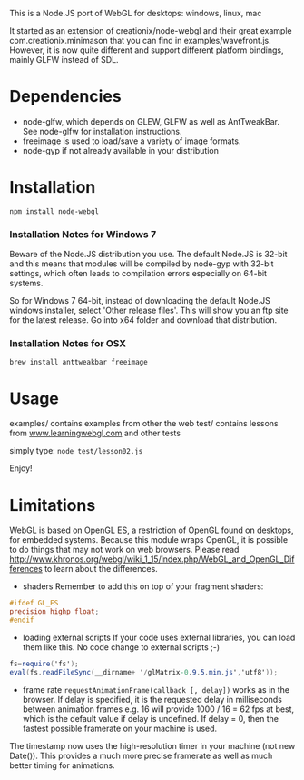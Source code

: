 This is a Node.JS port of WebGL for desktops: windows, linux, mac

It started as an extension of creationix/node-webgl and their great example com.creationix.minimason that 
you can find in examples/wavefront.js. However, it is now quite different and support different platform 
bindings, mainly GLFW instead of SDL.

Dependencies
============
- node-glfw, which depends on GLEW, GLFW as well as AntTweakBar. See node-glfw for installation instructions.
- freeimage is used to load/save a variety of image formats.
- node-gyp if not already available in your distribution

Installation
============
`npm install node-webgl`

### Installation Notes for Windows 7
Beware of the Node.JS distribution you use. The default Node.JS is 32-bit and this means that modules 
will be compiled by node-gyp with 32-bit settings, which often leads to compilation errors especially
on 64-bit systems.

So for Windows 7 64-bit, instead of downloading the default Node.JS windows installer, select 'Other release files'.
This will show you an ftp site for the latest release. Go into x64 folder and download that distribution.

### Installation Notes for OSX
`brew install anttweakbar freeimage`

Usage
=====
examples/   contains examples from other the web
test/       contains lessons from www.learningwebgl.com and other tests

simply type: `node test/lesson02.js`

Enjoy!

Limitations
===========
WebGL is based on OpenGL ES, a restriction of OpenGL found on desktops, for embedded systems.
Because this module wraps OpenGL, it is possible to do things that may not work on web browsers. 
Please read http://www.khronos.org/webgl/wiki_1_15/index.php/WebGL_and_OpenGL_Differences 
to learn about the differences.

- shaders
Remember to add this on top of your fragment shaders:
```glsl
#ifdef GL_ES
precision highp float;
#endif
```

- loading external scripts
If your code uses external libraries, you can load them like this. No code change to external scripts ;-)
```glsl
fs=require('fs');
eval(fs.readFileSync(__dirname+ '/glMatrix-0.9.5.min.js','utf8'));
```

- frame rate
`requestAnimationFrame(callback [, delay])` works as in the browser. 
If delay is specified, it is the requested delay in milliseconds between animation frames 
e.g. 16 will provide 1000 / 16 = 62 fps at best, which is the default value if delay is undefined. 
If delay = 0, then the fastest possible framerate on your machine is used.

The timestamp now uses the high-resolution timer in your machine (not new Date()). This provides a much more precise
framerate as well as much better timing for animations.
